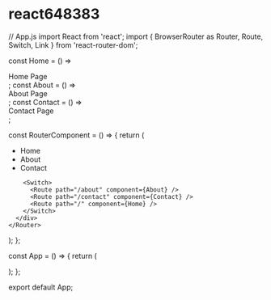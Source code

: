# react648383
// App.js
import React from 'react';
import { BrowserRouter as Router, Route, Switch, Link } from 'react-router-dom';

const Home = () => <div>Home Page</div>;
const About = () => <div>About Page</div>;
const Contact = () => <div>Contact Page</div>;

const RouterComponent = () => {
  return (
    <Router>
      <div>
        <nav>
          <ul>
            <li>
              <Link to="/">Home</Link>
            </li>
            <li>
              <Link to="/about">About</Link>
            </li>
            <li>
              <Link to="/contact">Contact</Link>
            </li>
          </ul>
        </nav>

        <Switch>
          <Route path="/about" component={About} />
          <Route path="/contact" component={Contact} />
          <Route path="/" component={Home} />
        </Switch>
      </div>
    </Router>
  );
};

const App = () => {
  return (
    <div>
      <RouterComponent />
    </div>
  );
};

export default App;
